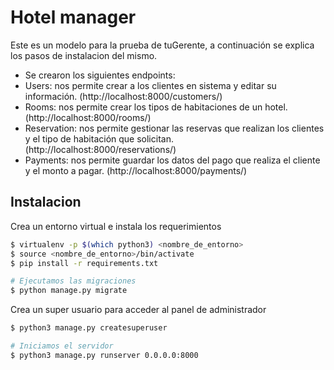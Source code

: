 # Hotel manager

Este es un modelo para la prueba de tuGerente, a continuación se explica los pasos de instalacion del mismo.

- Se crearon los siguientes endpoints:
- Users: nos permite crear a los clientes en sistema y editar su información. (http://localhost:8000/customers/)
- Rooms: nos permite crear los tipos de habitaciones de un hotel. (http://localhost:8000/rooms/)
- Reservation: nos permite gestionar las reservas que realizan los clientes y el tipo de habitación que solicitan. (http://localhost:8000/reservations/)
- Payments: nos permite guardar los datos del pago que realiza el cliente y el monto a pagar. (http://localhost:8000/payments/)

## Instalacion

Crea un entorno virtual e instala los requerimientos

```bash
$ virtualenv -p $(which python3) <nombre_de_entorno>
$ source <nombre_de_entorno>/bin/activate
$ pip install -r requirements.txt

# Ejecutamos las migraciones
$ python manage.py migrate
```
Crea un super usuario para acceder al panel de administrador

```bash
$ python3 manage.py createsuperuser

# Iniciamos el servidor
$ python3 manage.py runserver 0.0.0.0:8000
```
